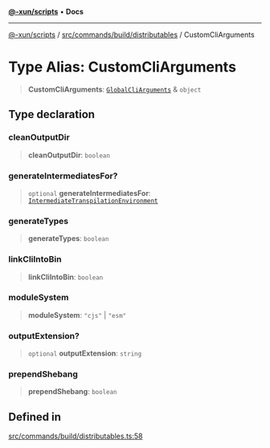 [**@-xun/scripts**](../../../../../README.md) • **Docs**

***

[@-xun/scripts](../../../../../README.md) / [src/commands/build/distributables](../README.md) / CustomCliArguments

# Type Alias: CustomCliArguments

> **CustomCliArguments**: [`GlobalCliArguments`](../../../../configure/type-aliases/GlobalCliArguments.md) & `object`

## Type declaration

### cleanOutputDir

> **cleanOutputDir**: `boolean`

### generateIntermediatesFor?

> `optional` **generateIntermediatesFor**: [`IntermediateTranspilationEnvironment`](../enumerations/IntermediateTranspilationEnvironment.md)

### generateTypes

> **generateTypes**: `boolean`

### linkCliIntoBin

> **linkCliIntoBin**: `boolean`

### moduleSystem

> **moduleSystem**: `"cjs"` \| `"esm"`

### outputExtension?

> `optional` **outputExtension**: `string`

### prependShebang

> **prependShebang**: `boolean`

## Defined in

[src/commands/build/distributables.ts:58](https://github.com/Xunnamius/xscripts/blob/0bf89cad7426062a1d0f1ed6b9e69c1e60c734aa/src/commands/build/distributables.ts#L58)
